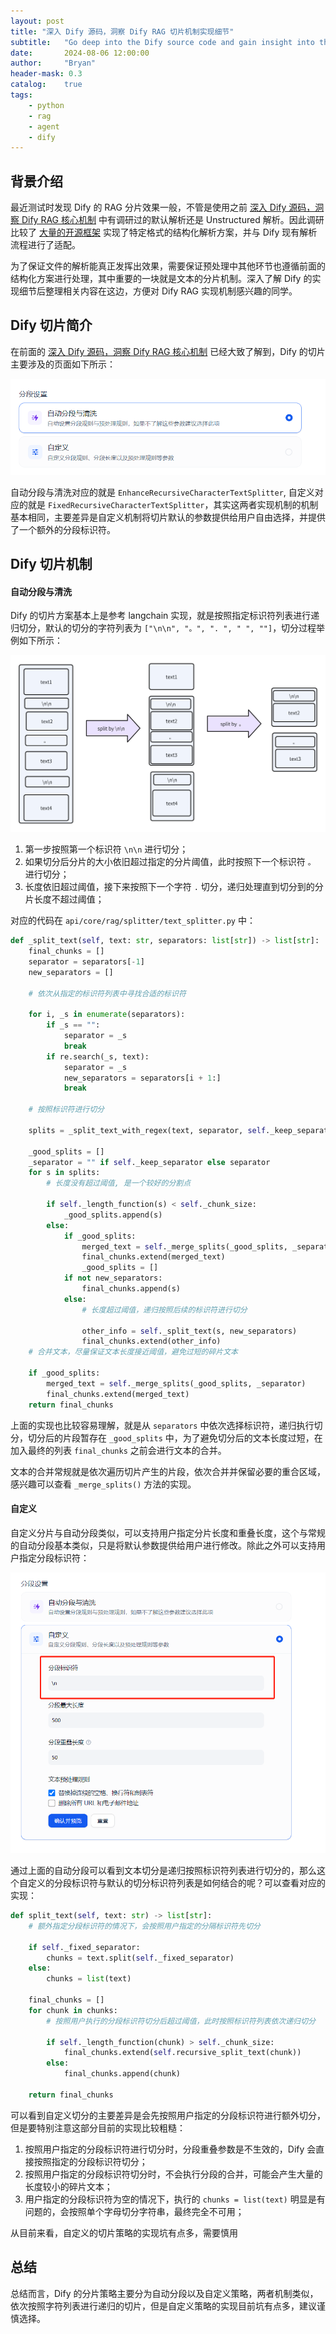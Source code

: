 ```yaml
---
layout: post
title: "深入 Dify 源码，洞察 Dify RAG 切片机制实现细节"
subtitle:   "Go deep into the Dify source code and gain insight into the implementation details of the Dify RAG slicing mechanism"
date:       2024-08-06 12:00:00
author:     "Bryan"
header-mask: 0.3
catalog:    true
tags:
    - python
    - rag
    - agent
    - dify
---
```


## 背景介绍

最近测试时发现 Dify 的 RAG 分片效果一般，不管是使用之前 [深入 Dify 源码，洞察 Dify RAG 核心机制](https://zhuanlan.zhihu.com/p/709392581) 中有调研过的默认解析还是 Unstructured 解析。因此调研比较了 [大量的开源框架](https://zhuanlan.zhihu.com/p/712193089) 实现了特定格式的结构化解析方案，并与 Dify 现有解析流程进行了适配。

为了保证文件的解析能真正发挥出效果，需要保证预处理中其他环节也遵循前面的结构化方案进行处理，其中重要的一块就是文本的分片机制。深入了解 Dify 的实现细节后整理相关内容在这边，方便对 Dify RAG 实现机制感兴趣的同学。

## Dify 切片简介

在前面的 [深入 Dify 源码，洞察 Dify RAG 核心机制](https://zhuanlan.zhihu.com/p/709392581) 已经大致了解到，Dify 的切片主要涉及的页面如下所示：

![splitter](/img/in-post/dify-splitter/splitter.png)

自动分段与清洗对应的就是 `EnhanceRecursiveCharacterTextSplitter`, 自定义对应的就是 `FixedRecursiveCharacterTextSplitter`，其实这两者实现机制的机制基本相同，主要差异是自定义机制将切片默认的参数提供给用户自由选择，并提供了一个额外的分段标识符。

## Dify 切片机制

#### 自动分段与清洗

Dify 的切片方案基本上是参考 langchain 实现，就是按照指定标识符列表进行递归切分，默认的切分的字符列表为 `["\n\n", "。", ". ", " ", ""]`，切分过程举例如下所示：

![example](/img/in-post/dify-splitter/split_example.png)

1. 第一步按照第一个标识符 `\n\n` 进行切分；
2. 如果切分后分片的大小依旧超过指定的分片阈值，此时按照下一个标识符 `。` 进行切分；
3. 长度依旧超过阈值，接下来按照下一个字符 `.` 切分，递归处理直到切分到的分片长度不超过阈值；

对应的代码在 `api/core/rag/splitter/text_splitter.py` 中：

```python
def _split_text(self, text: str, separators: list[str]) -> list[str]:
    final_chunks = []
    separator = separators[-1]
    new_separators = []

    # 依次从指定的标识符列表中寻找合适的标识符

    for i, _s in enumerate(separators):
        if _s == "":
            separator = _s
            break
        if re.search(_s, text):
            separator = _s
            new_separators = separators[i + 1:]
            break

    # 按照标识符进行切分

    splits = _split_text_with_regex(text, separator, self._keep_separator)

    _good_splits = []
    _separator = "" if self._keep_separator else separator
    for s in splits:
        # 长度没有超过阈值, 是一个较好的分割点

        if self._length_function(s) < self._chunk_size:
            _good_splits.append(s)
        else:
            if _good_splits:
                merged_text = self._merge_splits(_good_splits, _separator)
                final_chunks.extend(merged_text)
                _good_splits = []
            if not new_separators:
                final_chunks.append(s)
            else:
                # 长度超过阈值，递归按照后续的标识符进行切分

                other_info = self._split_text(s, new_separators)
                final_chunks.extend(other_info)
    # 合并文本，尽量保证文本长度接近阈值，避免过短的碎片文本

    if _good_splits:
        merged_text = self._merge_splits(_good_splits, _separator)
        final_chunks.extend(merged_text)
    return final_chunks
```

上面的实现也比较容易理解，就是从 `separators` 中依次选择标识符，递归执行切分，切分后的片段暂存在 `_good_splits` 中，为了避免切分后的文本长度过短，在加入最终的列表 `final_chunks` 之前会进行文本的合并。

文本的合并常规就是依次遍历切片产生的片段，依次合并并保留必要的重合区域，感兴趣可以查看 `_merge_splits()` 方法的实现。

#### 自定义

自定义分片与自动分段类似，可以支持用户指定分片长度和重叠长度，这个与常规的自动分段基本类似，只是将默认参数提供给用户进行修改。除此之外可以支持用户指定分段标识符：

![custom](/img/in-post/dify-splitter/custom.png)

通过上面的自动分段可以看到文本切分是递归按照标识符列表进行切分的，那么这个自定义的分段标识符与默认的切分标识符列表是如何结合的呢？可以查看对应的实现：

```python
def split_text(self, text: str) -> list[str]:
    # 额外指定分段标识符的情况下，会按照用户指定的分隔标识符先切分

    if self._fixed_separator:
        chunks = text.split(self._fixed_separator)
    else:
        chunks = list(text)

    final_chunks = []
    for chunk in chunks:
        # 按照用户执行的分段标识符切分后超过阈值，此时按照标识符列表依次递归切分

        if self._length_function(chunk) > self._chunk_size:
            final_chunks.extend(self.recursive_split_text(chunk))
        else:
            final_chunks.append(chunk)

    return final_chunks
```

可以看到自定义切分的主要差异是会先按照用户指定的分段标识符进行额外切分，但是要特别注意这部分目前的实现比较粗糙：

1. 按照用户指定的分段标识符进行切分时，分段重叠参数是不生效的，Dify 会直接按照指定的分段标识符切分；
2. 按照用户指定的分段标识符切分时，不会执行分段的合并，可能会产生大量的长度较小的碎片文本；
3. 用户指定的分段标识符为空的情况下，执行的 `chunks = list(text)` 明显是有问题的，会按照单个字母切分字符串，最终完全不可用；

从目前来看，自定义的切片策略的实现坑有点多，需要慎用

## 总结
总结而言，Dify 的分片策略主要分为自动分段以及自定义策略，两者机制类似，依次按照字符列表进行递归的切片，但是自定义策略的实现目前坑有点多，建议谨慎选择。
